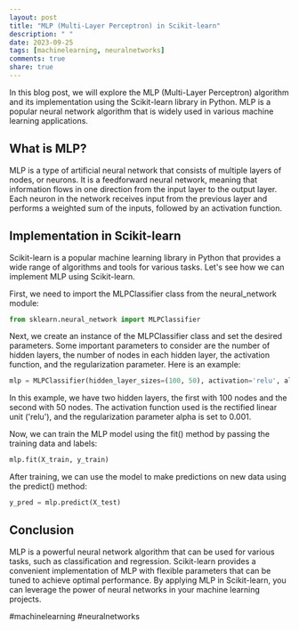 ```yaml
---
layout: post
title: "MLP (Multi-Layer Perceptron) in Scikit-learn"
description: " "
date: 2023-09-25
tags: [machinelearning, neuralnetworks]
comments: true
share: true
---
```


In this blog post, we will explore the MLP (Multi-Layer Perceptron) algorithm and its implementation using the Scikit-learn library in Python. MLP is a popular neural network algorithm that is widely used in various machine learning applications.

## What is MLP?

MLP is a type of artificial neural network that consists of multiple layers of nodes, or neurons. It is a feedforward neural network, meaning that information flows in one direction from the input layer to the output layer. Each neuron in the network receives input from the previous layer and performs a weighted sum of the inputs, followed by an activation function.

## Implementation in Scikit-learn

Scikit-learn is a popular machine learning library in Python that provides a wide range of algorithms and tools for various tasks. Let's see how we can implement MLP using Scikit-learn.

First, we need to import the MLPClassifier class from the neural_network module:

```python
from sklearn.neural_network import MLPClassifier
```

Next, we create an instance of the MLPClassifier class and set the desired parameters. Some important parameters to consider are the number of hidden layers, the number of nodes in each hidden layer, the activation function, and the regularization parameter. Here is an example:

```python
mlp = MLPClassifier(hidden_layer_sizes=(100, 50), activation='relu', alpha=0.001)
```

In this example, we have two hidden layers, the first with 100 nodes and the second with 50 nodes. The activation function used is the rectified linear unit ('relu'), and the regularization parameter alpha is set to 0.001.

Now, we can train the MLP model using the fit() method by passing the training data and labels:

```python
mlp.fit(X_train, y_train)
```

After training, we can use the model to make predictions on new data using the predict() method:

```python
y_pred = mlp.predict(X_test)
```

## Conclusion

MLP is a powerful neural network algorithm that can be used for various tasks, such as classification and regression. Scikit-learn provides a convenient implementation of MLP with flexible parameters that can be tuned to achieve optimal performance. By applying MLP in Scikit-learn, you can leverage the power of neural networks in your machine learning projects.

#machinelearning #neuralnetworks